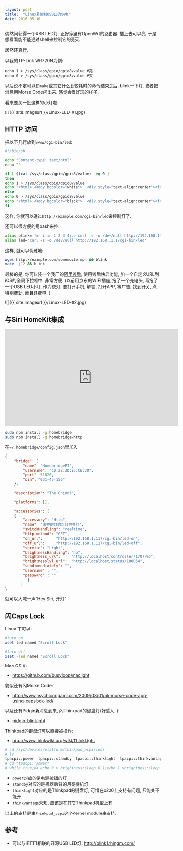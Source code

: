 ```yaml
---
layout: post
title:  "Linux里控制USB口的供电"
date: 2016-05-30
---
```


偶然间获得一个USB LED灯. 正好家里有OpenWrt的路由器. 插上去可以亮. 于是想看看能不能通过shell来控制它的亮灭. 

居然还真[行](https://wiki.openwrt.org/doc/howto/usb.overview). 

以我的TP-Link WR720N为例:

    echo 1 > /sys/class/gpio/gpio8/value #亮
    echo 0 > /sys/class/gpio/gpio8/value #灭


以后说不定可以在`make`或其它什么比较耗时的命令结束之后, blink一下灯. 或者把消息用Morse Code闪出来. 感觉会很好玩的样子. 

看来要买一批这样的小灯啦. 

![]({{ site.imageurl }}/Linux-LED-01.jpg)

## HTTP 访问

把以下几行放到`/www/cgi-bin/led`:

```bash
#!/bin/sh

echo "Content-type: text/html"
echo ""

if [ $(cat /sys/class/gpio/gpio8/value) -eq 0 ]
then
echo 1 > /sys/class/gpio/gpio8/value
echo "<html> <body bgcolor="white">  <div style="text-align:center"><font color="black"><h2>Light is </h2><h1>ON</h1> </font> </div> </body> </html>"                        
else
echo 0 > /sys/class/gpio/gpio8/value
echo "<html> <body bgcolor="black">  <div style="text-align:center"><font color="white"><h2>Light is </h2><h1>OFF</h1> </font> </div> </body> </html>"
fi
```

这样, 你就可以通过`http://example.com/cgi-bin/led`来控制灯了. 

还可以很方便的用bash来控:

```bash
alias blink='for i in 1 2 3 4;do curl -s -o /dev/null http://192.168.11.1/cgi-bin/led;sleep 0.3;done'
alias led='curl -s -o /dev/null http://192.168.11.1/cgi-bin/led'
```

这样, 就可以优雅地:

```bash
wget http://example.com/somemovie.mp4 && blink
make -j12 && blink
```

最棒的是, 你可以装一个我厂的[阿里钱盾](http://qd.alibaba.com), 使用钱盾快启功能, 加一个自定义URL到iOS的全局下拉框中. 非常方便. 
(以前用京东的WIFI插座, 拖了一个充电头, 再拖了一个USB LED小灯, 作为夜灯. 要打开手机, 解锁, 打开APP, 等广告, 找到开关, 点. 特别费劲, 而且还费电.  )

![]({{ site.imageurl }}/Linux-LED-02.jpg)


## 与Siri HomeKit集成

<iframe width="560" height="315" src="https://www.youtube.com/embed/lR6hN6Lh_Is" frameborder="0" allowfullscreen></iframe>

```bash
sudo npm install -g homebridge
sudo npm install -g homebridge-http
```

在`~/.homebridge/config.json`里加入

```json
{
    "bridge": {
        "name": "HomebridgePI",
        "username": "CD:22:3D:E3:CE:30",
        "port": 51826,
        "pin": "031-45-156"
    },
    
    "description": "The Onion!",

    "platforms": [],

    "accessories": [ 
    {
        "accessory": "Http",
        "name": "康神的灯的灯灯等等灯",
        "switchHandling": "realtime",
        "http_method": "GET",
        "on_url":      "http://192.168.1.117/cgi-bin/led-on",
        "off_url":     "http://192.168.1.117/cgi-bin/led-off",
        "service": "Light",
        "brightnessHandling": "no",
        "brightness_url":     "http://localhost/controller/1707/%b",
        "brightnesslvl_url":  "http://localhost/status/100054",
        "sendimmediately": "",
        "username" : "",
        "password" : ""					    
          } 
       ]
}

```

就可以大喊一声"Hey Siri, 开灯"



## 闪Caps Lock

Linux 下可以: 

```bash
#turn on
xset led named "Scroll Lock"

#turn off
xset -led named "Scroll Lock"
```

Mac OS X:

 - <https://github.com/busyloop/maclight>

貌似还有闪Morse Code:

 - <http://www.psychicorigami.com/2009/03/01/5k-morse-code-app-using-capslock-led/>


以及还有Pidgin新消息到来, 闪Thinkpad的键盘灯(好感人..):

 - [pidgin-blinklight](https://packages.debian.org/sid/net/pidgin-blinklight)

Thinkpad的键盘灯可以直接被操作:

 - <http://www.thinkwiki.org/wiki/ThinkLight>

```bash
# cd /sys/devices/platform/thinkpad_acpi/leds
# ls
tpacpi::power  tpacpi::standby  tpacpi::thinklight  tpacpi::thinkvantage
# cd "tpacpi::power"
# while true;do echo 0 > brightness;sleep 0.1;echo 1 >brightness;sleep 0.1;done
```

 - `power`对应的是电源按钮的灯
 - `standby`对应的是机器后背的月亮待机灯
 - `thinklight`对应的是Thinkpad的键盘灯, 可惜在x230上支持有问题, 只能关不能开
 - `thinkvantage`未知, 应该是在其它Thinkpad机型上有

以上的支持是由`thinkpad_acpi`这个Kernel module来支持. 

## 参考

 - 可以与IFTTT相联的开源USB LED灯: <http://blink1.thingm.com/>
